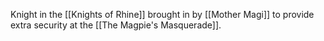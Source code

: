 Knight in the [[Knights of Rhine]] brought in by [[Mother Magi]] to provide extra security at the  [[The Magpie's Masquerade]]. 